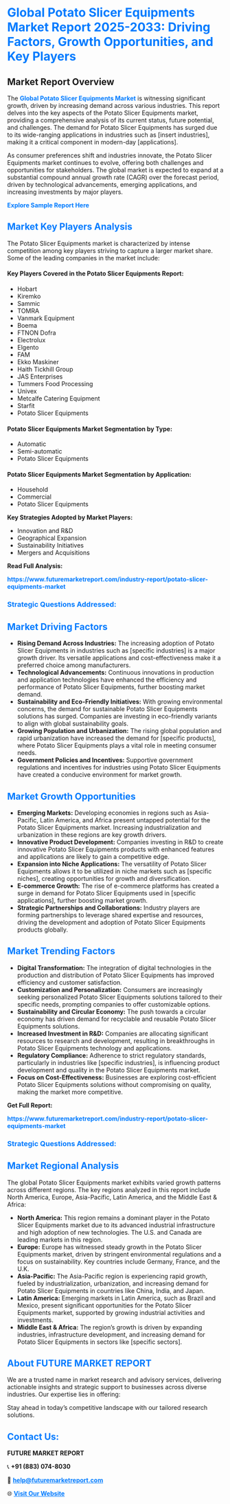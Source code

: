 <h1 style="color: #007BFF;">Global Potato Slicer Equipments Market Report 2025-2033: Driving Factors, Growth Opportunities, and Key Players</h1>

<section id="overview">
<h2>Market Report Overview</h2>
<p>The <a href="https://www.futuremarketreport.com/industry-report/potato-slicer-equipments-market" style="color: #007BFF; text-decoration: none;"><strong>Global Potato Slicer Equipments Market</strong></a> is witnessing significant growth, driven by increasing demand across various industries. This report delves into the key aspects of the Potato Slicer Equipments market, providing a comprehensive analysis of its current status, future potential, and challenges. The demand for Potato Slicer Equipments has surged due to its wide-ranging applications in industries such as [insert industries], making it a critical component in modern-day [applications].</p>
<p>As consumer preferences shift and industries innovate, the Potato Slicer Equipments market continues to evolve, offering both challenges and opportunities for stakeholders. The global market is expected to expand at a substantial compound annual growth rate (CAGR) over the forecast period, driven by technological advancements, emerging applications, and increasing investments by major players.</p>
</section>

<section id="overview">
<p><a href="https://www.futuremarketreport.com/request-sample/reportId=99606" style="color: #007BFF; text-decoration: none;"><strong>Explore Sample Report Here</strong></a></p>
</section>

<section id="key-players">
<h2 style="color: #007BFF;">Market Key Players Analysis</h2>
<p>The Potato Slicer Equipments market is characterized by intense competition among key players striving to capture a larger market share. Some of the leading companies in the market include:</p>
<h4>Key Players Covered in the Potato Slicer Equipments Report:</h4>
<ul><li>Hobart</li><li>Kiremko</li><li>Sammic</li><li>TOMRA</li><li>Vanmark Equipment</li><li>Boema</li><li>FTNON Dofra</li><li>Electrolux</li><li>Elgento</li><li>FAM</li><li>Ekko Maskiner</li><li>Haith Tickhill Group</li><li>JAS Enterprises</li><li>Tummers Food Processing</li><li>Univex</li><li>Metcalfe Catering Equipment</li><li>Starfit</li><li>Potato Slicer Equipments</li></ul>
<h4>Potato Slicer Equipments Market Segmentation by Type:</h4>
<ul><li>Automatic</li><li>Semi-automatic</li><li>Potato Slicer Equipments</li></ul>

<h4>Potato Slicer Equipments Market Segmentation by Application:</h4>
<ul><li>Household</li><li>Commercial</li><li>Potato Slicer Equipments</li></ul>
<p><strong>Key Strategies Adopted by Market Players:</strong></p>
<ul>
<li>Innovation and R&D</li>
<li>Geographical Expansion</li>
<li>Sustainability Initiatives</li>
<li>Mergers and Acquisitions</li>
</ul>
</section>

<section>
<p><strong>Read Full Analysis: </strong></p><a href="https://www.futuremarketreport.com/industry-report/potato-slicer-equipments-market" style="color: #007BFF; text-decoration: none;"><strong>https://www.futuremarketreport.com/industry-report/potato-slicer-equipments-market</strong></a>
<h3 style="color: #007BFF;">Strategic Questions Addressed:</h3>
</section>

<section id="driving-factors">
<h2 style="color: #007BFF;">Market Driving Factors</h2>
<ul>
<li><strong>Rising Demand Across Industries:</strong> The increasing adoption of Potato Slicer Equipments in industries such as [specific industries] is a major growth driver. Its versatile applications and cost-effectiveness make it a preferred choice among manufacturers.</li>
<li><strong>Technological Advancements:</strong> Continuous innovations in production and application technologies have enhanced the efficiency and performance of Potato Slicer Equipments, further boosting market demand.</li>
<li><strong>Sustainability and Eco-Friendly Initiatives:</strong> With growing environmental concerns, the demand for sustainable Potato Slicer Equipments solutions has surged. Companies are investing in eco-friendly variants to align with global sustainability goals.</li>
<li><strong>Growing Population and Urbanization:</strong> The rising global population and rapid urbanization have increased the demand for [specific products], where Potato Slicer Equipments plays a vital role in meeting consumer needs.</li>
<li><strong>Government Policies and Incentives:</strong> Supportive government regulations and incentives for industries using Potato Slicer Equipments have created a conducive environment for market growth.</li>
</ul>
</section>

<section id="growth-opportunities">
<h2 style="color: #007BFF;">Market Growth Opportunities</h2>
<ul>
<li><strong>Emerging Markets:</strong> Developing economies in regions such as Asia-Pacific, Latin America, and Africa present untapped potential for the Potato Slicer Equipments market. Increasing industrialization and urbanization in these regions are key growth drivers.</li>
<li><strong>Innovative Product Development:</strong> Companies investing in R&D to create innovative Potato Slicer Equipments products with enhanced features and applications are likely to gain a competitive edge.</li>
<li><strong>Expansion into Niche Applications:</strong> The versatility of Potato Slicer Equipments allows it to be utilized in niche markets such as [specific niches], creating opportunities for growth and diversification.</li>
<li><strong>E-commerce Growth:</strong> The rise of e-commerce platforms has created a surge in demand for Potato Slicer Equipments used in [specific applications], further boosting market growth.</li>
<li><strong>Strategic Partnerships and Collaborations:</strong> Industry players are forming partnerships to leverage shared expertise and resources, driving the development and adoption of Potato Slicer Equipments products globally.</li>
</ul>
</section>

<section id="trending-factors">
<h2 style="color: #007BFF;">Market Trending Factors</h2>
<ul>
<li><strong>Digital Transformation:</strong> The integration of digital technologies in the production and distribution of Potato Slicer Equipments has improved efficiency and customer satisfaction.</li>
<li><strong>Customization and Personalization:</strong> Consumers are increasingly seeking personalized Potato Slicer Equipments solutions tailored to their specific needs, prompting companies to offer customizable options.</li>
<li><strong>Sustainability and Circular Economy:</strong> The push towards a circular economy has driven demand for recyclable and reusable Potato Slicer Equipments solutions.</li>
<li><strong>Increased Investment in R&D:</strong> Companies are allocating significant resources to research and development, resulting in breakthroughs in Potato Slicer Equipments technology and applications.</li>
<li><strong>Regulatory Compliance:</strong> Adherence to strict regulatory standards, particularly in industries like [specific industries], is influencing product development and quality in the Potato Slicer Equipments market.</li>
<li><strong>Focus on Cost-Effectiveness:</strong> Businesses are exploring cost-efficient Potato Slicer Equipments solutions without compromising on quality, making the market more competitive.</li>
</ul>
</section>

<section>
<p><strong>Get Full Report: </strong></p><a href="https://www.futuremarketreport.com/industry-report/potato-slicer-equipments-market" style="color: #007BFF; text-decoration: none;"><strong>https://www.futuremarketreport.com/industry-report/potato-slicer-equipments-market</strong></a>
<h3 style="color: #007BFF;">Strategic Questions Addressed:</h3>
</section>


<section id="regional-analysis">
<h2 style="color: #007BFF;">Market Regional Analysis</h2>
<p>The global Potato Slicer Equipments market exhibits varied growth patterns across different regions. The key regions analyzed in this report include North America, Europe, Asia-Pacific, Latin America, and the Middle East & Africa:</p>
<ul>
<li><strong>North America:</strong> This region remains a dominant player in the Potato Slicer Equipments market due to its advanced industrial infrastructure and high adoption of new technologies. The U.S. and Canada are leading markets in this region.</li>
<li><strong>Europe:</strong> Europe has witnessed steady growth in the Potato Slicer Equipments market, driven by stringent environmental regulations and a focus on sustainability. Key countries include Germany, France, and the U.K.</li>
<li><strong>Asia-Pacific:</strong> The Asia-Pacific region is experiencing rapid growth, fueled by industrialization, urbanization, and increasing demand for Potato Slicer Equipments in countries like China, India, and Japan.</li>
<li><strong>Latin America:</strong> Emerging markets in Latin America, such as Brazil and Mexico, present significant opportunities for the Potato Slicer Equipments market, supported by growing industrial activities and investments.</li>
<li><strong>Middle East & Africa:</strong> The region’s growth is driven by expanding industries, infrastructure development, and increasing demand for Potato Slicer Equipments in sectors like [specific sectors].</li>
</ul>
</section>

<footer>
<h2 style="color: #007BFF;">About FUTURE MARKET REPORT</h2>
<p>We are a trusted name in market research and advisory services, delivering actionable insights and strategic support to businesses across diverse industries. Our expertise lies in offering:</p>

<p>Stay ahead in today’s competitive landscape with our tailored research solutions.</p>

<h2 style="color: #007BFF;">Contact Us:</h2>
<p><strong>FUTURE MARKET REPORT</strong></p>
<p>📞 <strong>+91 (883) 074-8030</strong></p>
<p>📧 <strong><a href="mailto:help@futuremarketreport.com" style="color: #007BFF;">help@futuremarketreport.com</a></strong></p>
<p>🌐 <strong><a href="https://www.futuremarketreport.com/" style="color: #007BFF;">Visit Our Website</a></strong></p>
</footer>